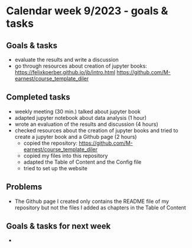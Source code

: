 # Calendar week 9/2023 - goals & tasks

## Goals & tasks
- evaluate the results and write a discussion
- go through resources about creation of jupyter books:
    https://felixkoerber.github.io/jb/intro.html
    https://github.com/M-earnest/course_template_diler



## Completed tasks
- weekly meeting (30 min.)
    talked about jupyter book
- adapted jupyter notebook about data analysis (1 hour)
- wrote an evaluation of the results and discussion (4 hours)
- checked resources about the creation of jupyter books and tried to create a jupyter book and a Github page (2 hours)
    - copied the repository: https://github.com/M-earnest/course_template_diler
    - copied my files into this repository
    - adapted the Table of Content and the Config file
    - tried to set up the website

## Problems
- The Github page I created only contains the README file of my repository but not the files I added as chapters in the Table of Content



## Goals & tasks for next week
- 
